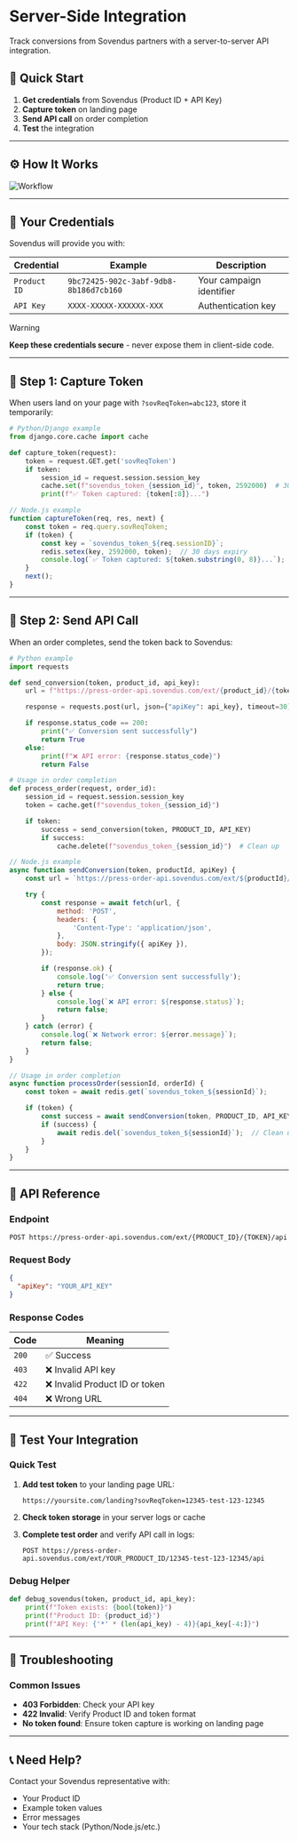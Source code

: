 # Server-Side Integration

Track conversions from Sovendus partners with a server-to-server API integration.

## 🚀 Quick Start

1. **Get credentials** from Sovendus (Product ID + API Key)
2. **Capture token** on landing page
3. **Send API call** on order completion
4. **Test** the integration

---

## ⚙️ How It Works

![Workflow](https://raw.githubusercontent.com/Sovendus-GmbH/Sovendus-Integrations-Documentation/main/checkout-products/workflowimg.png)

---

## 🔑 Your Credentials

Sovendus will provide you with:

| Credential | Example | Description |
|------------|---------|-------------|
| `Product ID` | `9bc72425-902c-3abf-9db8-8b186d7cb160` | Your campaign identifier |
| `API Key` | `XXXX-XXXXX-XXXXXX-XXX` | Authentication key |

> [!WARNING]
> **Keep these credentials secure** - never expose them in client-side code.

---

## 📝 Step 1: Capture Token

When users land on your page with `?sovReqToken=abc123`, store it temporarily:

```python
# Python/Django example
from django.core.cache import cache

def capture_token(request):
    token = request.GET.get('sovReqToken')
    if token:
        session_id = request.session.session_key
        cache.set(f"sovendus_token_{session_id}", token, 2592000)  # 30 days expiry
        print(f"✅ Token captured: {token[:8]}...")
```

```javascript
// Node.js example
function captureToken(req, res, next) {
    const token = req.query.sovReqToken;
    if (token) {
        const key = `sovendus_token_${req.sessionID}`;
        redis.setex(key, 2592000, token);  // 30 days expiry
        console.log(`✅ Token captured: ${token.substring(0, 8)}...`);
    }
    next();
}
```

---

## 🎯 Step 2: Send API Call

When an order completes, send the token back to Sovendus:

```python
# Python example
import requests

def send_conversion(token, product_id, api_key):
    url = f"https://press-order-api.sovendus.com/ext/{product_id}/{token}/api"

    response = requests.post(url, json={"apiKey": api_key}, timeout=30)

    if response.status_code == 200:
        print("✅ Conversion sent successfully")
        return True
    else:
        print(f"❌ API error: {response.status_code}")
        return False

# Usage in order completion
def process_order(request, order_id):
    session_id = request.session.session_key
    token = cache.get(f"sovendus_token_{session_id}")

    if token:
        success = send_conversion(token, PRODUCT_ID, API_KEY)
        if success:
            cache.delete(f"sovendus_token_{session_id}")  # Clean up
```

```javascript
// Node.js example
async function sendConversion(token, productId, apiKey) {
    const url = `https://press-order-api.sovendus.com/ext/${productId}/${token}/api`;

    try {
        const response = await fetch(url, {
            method: 'POST',
            headers: {
                'Content-Type': 'application/json',
            },
            body: JSON.stringify({ apiKey }),
        });

        if (response.ok) {
            console.log('✅ Conversion sent successfully');
            return true;
        } else {
            console.log(`❌ API error: ${response.status}`);
            return false;
        }
    } catch (error) {
        console.log(`❌ Network error: ${error.message}`);
        return false;
    }
}

// Usage in order completion
async function processOrder(sessionId, orderId) {
    const token = await redis.get(`sovendus_token_${sessionId}`);

    if (token) {
        const success = await sendConversion(token, PRODUCT_ID, API_KEY);
        if (success) {
            await redis.del(`sovendus_token_${sessionId}`);  // Clean up
        }
    }
}
```

---

## 📡 API Reference

### Endpoint

```
POST https://press-order-api.sovendus.com/ext/{PRODUCT_ID}/{TOKEN}/api
```

### Request Body

```json
{
  "apiKey": "YOUR_API_KEY"
}
```

### Response Codes

| Code | Meaning |
|------|---------|
| `200` | ✅ Success |
| `403` | ❌ Invalid API key |
| `422` | ❌ Invalid Product ID or token |
| `404` | ❌ Wrong URL |

---

## 🧪 Test Your Integration

### Quick Test

1. **Add test token** to your landing page URL:

   ```
   https://yoursite.com/landing?sovReqToken=12345-test-123-12345
   ```

2. **Check token storage** in your server logs or cache

3. **Complete test order** and verify API call in logs:

   ```
   POST https://press-order-api.sovendus.com/ext/YOUR_PRODUCT_ID/12345-test-123-12345/api
   ```

### Debug Helper

```python
def debug_sovendus(token, product_id, api_key):
    print(f"Token exists: {bool(token)}")
    print(f"Product ID: {product_id}")
    print(f"API Key: {'*' * (len(api_key) - 4)}{api_key[-4:]}")
```

---

## 🔧 Troubleshooting

### Common Issues

- **403 Forbidden**: Check your API key
- **422 Invalid**: Verify Product ID and token format
- **No token found**: Ensure token capture is working on landing page

---

## 📞 Need Help?

Contact your Sovendus representative with:

- Your Product ID
- Example token values
- Error messages
- Your tech stack (Python/Node.js/etc.)
